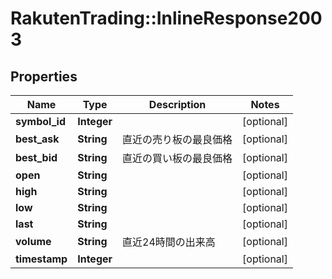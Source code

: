 # RakutenTrading::InlineResponse2003

## Properties
Name | Type | Description | Notes
------------ | ------------- | ------------- | -------------
**symbol_id** | **Integer** |  | [optional] 
**best_ask** | **String** | 直近の売り板の最良価格 | [optional] 
**best_bid** | **String** | 直近の買い板の最良価格 | [optional] 
**open** | **String** |  | [optional] 
**high** | **String** |  | [optional] 
**low** | **String** |  | [optional] 
**last** | **String** |  | [optional] 
**volume** | **String** | 直近24時間の出来高 | [optional] 
**timestamp** | **Integer** |  | [optional] 

